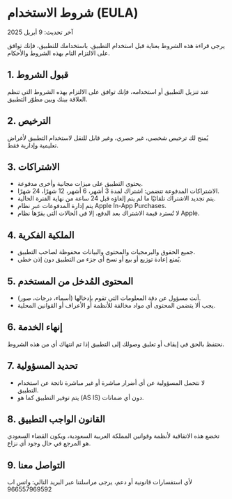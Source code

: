 # شروط الاستخدام (EULA)

آخر تحديث: 9 أبريل 2025

يرجى قراءة هذه الشروط بعناية قبل استخدام التطبيق. باستخدامك للتطبيق، فإنك توافق على الالتزام التام بهذه الشروط والأحكام.

## 1. قبول الشروط

عند تنزيل التطبيق أو استخدامه، فإنك توافق على الالتزام بهذه الشروط التي تنظم العلاقة بينك وبين مطوّر التطبيق.

## 2. الترخيص

يُمنح لك ترخيص شخصي، غير حصري، وغير قابل للنقل لاستخدام التطبيق لأغراض تعليمية وإدارية فقط.

## 3. الاشتراكات

- يحتوي التطبيق على ميزات مجانية وأخرى مدفوعة.
- الاشتراكات المدفوعة تتضمن: اشتراك لمدة 3 أشهر، 6 أشهر، 12 شهرًا، 24 شهرًا.
- يتم تجديد الاشتراك تلقائيًا ما لم يتم إلغاؤه قبل 24 ساعة من نهاية الفترة الحالية.
- يتم إدارة المدفوعات عبر نظام Apple In-App Purchases.
- لا تُسترد قيمة الاشتراك بعد الدفع، إلا في الحالات التي يقرّها نظام Apple.

## 4. الملكية الفكرية

- جميع الحقوق والبرمجيات والمحتوى والبيانات محفوظة لصاحب التطبيق.
- يُمنع إعادة توزيع أو بيع أو نسخ أي جزء من التطبيق دون إذن خطي.

## 5. المحتوى المُدخل من المستخدم

- أنت مسؤول عن دقة المعلومات التي تقوم بإدخالها (أسماء، درجات، صور).
- يجب ألا يتضمن المحتوى أي مواد مخالفة للأنظمة أو الأعراف أو القوانين المحلية.

## 6. إنهاء الخدمة

نحتفظ بالحق في إيقاف أو تعليق وصولك إلى التطبيق إذا تم انتهاك أي من هذه الشروط.

## 7. تحديد المسؤولية

- لا نتحمل المسؤولية عن أي أضرار مباشرة أو غير مباشرة ناتجة عن استخدام التطبيق.
- يتم توفير التطبيق كما هو (AS IS) دون أي ضمانات.

## 8. القانون الواجب التطبيق

تخضع هذه الاتفاقية لأنظمة وقوانين المملكة العربية السعودية، ويكون القضاء السعودي هو المرجع في حال وجود أي نزاع.

## 9. التواصل معنا

لأي استفسارات قانونية أو دعم، يرجى مراسلتنا عبر البريد التالي:
واتس اب 
966557969592

